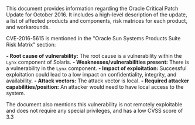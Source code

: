 This document provides information regarding the Oracle Critical Patch Update for October 2016. It includes a high-level description of the update, a list of affected products and components, risk matrices for each product, and workarounds.

CVE-2016-5615 is mentioned in the "Oracle Sun Systems Products Suite Risk Matrix" section:

**- Root cause of vulnerability:** The root cause is a vulnerability within the `Lynx` component of Solaris.
**- Weaknesses/vulnerabilities present:** There is a vulnerability in the `Lynx` component.
**- Impact of exploitation:** Successful exploitation could lead to a low impact on confidentiality, integrity, and availability.
**- Attack vectors:** The attack vector is local.
**- Required attacker capabilities/position:** An attacker would need to have local access to the system.

The document also mentions this vulnerability is not remotely exploitable and does not require any special privileges, and has a low CVSS score of 3.3